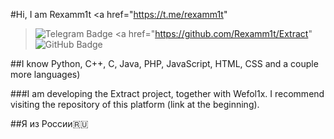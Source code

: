 #Hi, I am Rexamm1t
<a 
href="https://t.me/rexamm1t"
><img src="https://img.shields.io/badge/Telegram-blue?style=for-the-badge&logo=telegram&logoColor=white" alt="Telegram Badge" /></a>
<a 
href="https://github.com/Rexamm1t/Extract"
><img src="https://img.shields.io/badge/GitHub-black?style=for-the-badge&logo=github&logoColor=white" alt="GitHub Badge" /></a>

##I know Python, C++, C, Java, PHP, JavaScript, HTML, CSS and a couple more languages)

###I am developing the Extract project, together with Wefol1x. I recommend visiting the repository of this platform (link at the beginning).

##Я из России🇷🇺
